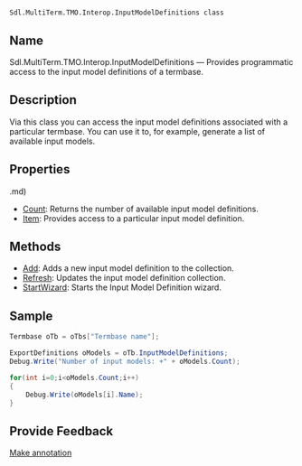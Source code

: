 

# 
    Sdl.MultiTerm.TMO.Interop.InputModelDefinitions class




## Name

Sdl.MultiTerm.TMO.Interop.InputModelDefinitions —          Provides programmatic access to the input model definitions of a termbase.



## Description



Via this class you can access the input model definitions associated with a particular termbase. You can use it to, for example, generate a list of available input models.



## Properties
.md)
* [Count](Sdl.MultiTerm.TMO.Interop.InputModelDefinitions.Count.md): Returns the number of available input model definitions.
* [Item](Sdl.MultiTerm.TMO.Interop.InputModelDefinitions.Item.md): Provides access to a particular input model definition.




## Methods

* [Add](Sdl.MultiTerm.TMO.Interop.InputModelDefinitions.Add.md): Adds a new input model definition to the collection.
* [Refresh](Sdl.MultiTerm.TMO.Interop.InputModelDefinitions.Refresh.md): Updates the input model definition collection.
* [StartWizard](Sdl.MultiTerm.TMO.Interop.InputModelDefinitions.StartWizard.md): Starts the Input Model Definition wizard.




## Sample


```cs
Termbase oTb = oTbs["Termbase name"];

ExportDefinitions oModels = oTb.InputModelDefinitions;
Debug.Write("Number of input models: +" + oModels.Count);

for(int i=0;i<oModels.Count;i++)
{
   	Debug.Write(oModels[i].Name);
}
```



## Provide Feedback

[Make annotation](mailto:sdk-feedback@sdl.com&amp;subject=Reference%20for%20Sdl.MultiTerm.TMO.Interop.InputModelDefinitions)

